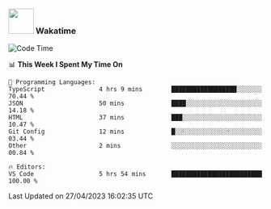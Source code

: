 ### <img src="https://media.giphy.com/media/VgCDAzcKvsR6OM0uWg/giphy.gif" width="50"> Wakatime

  <!--START_SECTION:waka-->
![Code Time](http://img.shields.io/badge/Code%20Time-1%2C383%20hrs%2029%20mins-blue)

📊 **This Week I Spent My Time On** 

```text
💬 Programming Languages: 
TypeScript               4 hrs 9 mins        ██████████████████░░░░░░░   70.44 % 
JSON                     50 mins             ████░░░░░░░░░░░░░░░░░░░░░   14.18 % 
HTML                     37 mins             ███░░░░░░░░░░░░░░░░░░░░░░   10.47 % 
Git Config               12 mins             █░░░░░░░░░░░░░░░░░░░░░░░░   03.44 % 
Other                    2 mins              ░░░░░░░░░░░░░░░░░░░░░░░░░   00.84 % 

🔥 Editors: 
VS Code                  5 hrs 54 mins       █████████████████████████   100.00 % 
```


 Last Updated on 27/04/2023 16:02:35 UTC
<!--END_SECTION:waka-->
